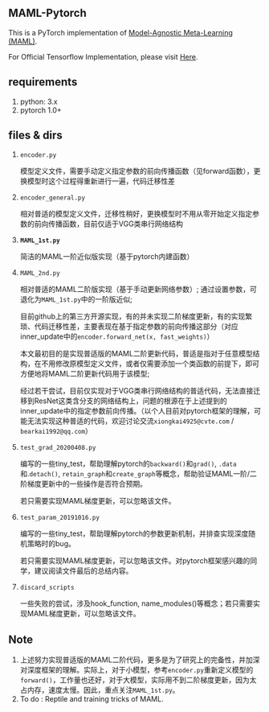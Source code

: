 ## MAML-Pytorch
This is a PyTorch implementation of [Model-Agnostic Meta-Learning (MAML)](https://arxiv.org/abs/1703.03400).

For Official Tensorflow Implementation, please visit [Here](https://github.com/cbfinn/maml).

## requirements
1. python: 3.x
2. pytorch 1.0+

## files & dirs
1. `encoder.py`

    模型定义文件，需要手动定义指定参数的前向传播函数（见forward函数），更换模型时这个过程得重新进行一遍，代码迁移性差

2. `encoder_general.py`

    相对普适的模型定义文件，迁移性稍好，更换模型时不用从零开始定义指定参数的前向传播函数，目前仅适于VGG类串行网络结构

3. **`MAML_1st.py`**

    简洁的MAML一阶近似版实现（基于pytorch内建函数）

4. `MAML_2nd.py`

    相对普适的MAML二阶版实现（基于手动更新网络参数）; 通过设置参数，可退化为`MAML_1st.py`中的一阶版近似;

    目前github上的第三方开源实现，有的并未实现二阶梯度更新，有的实现繁琐、代码迁移性差，主要表现在基于指定参数的前向传播这部分（对应inner_update中的`encoder.forward_net(x, fast_weights)`）

    本文最初目的是实现普适版的MAML二阶更新代码，普适是指对于任意模型结构，在不用修改原模型定义文件，或者仅需要添加一个类函数的前提下，即可方便地将MAML二阶更新代码用于该模型;

    经过若干尝试，目前仅实现对于VGG类串行网络结构的普适代码，无法直接迁移到ResNet这类含分支的网络结构上，问题的根源在于上述提到的inner_update中的指定参数前向传播。（以个人目前对pytorch框架的理解，可能无法实现这种普适的代码，欢迎讨论交流`xiongkai4925@cvte.com` / `bearkai1992@qq.com`）

5. `test_grad_20200408.py`

    编写的一些tiny_test，帮助理解pytorch的`backward()`和`grad()`, `.data`和.`detach()`, `retain_graph`和`create_graph`等概念，帮助验证MAML一阶/二阶梯度更新中的一些操作是否符合预期。

    若只需要实现MAML梯度更新，可以忽略该文件。

6. `test_param_20191016.py`

    编写的一些tiny_test，帮助理解pytorch的参数更新机制，并排查实现深度随机策略时的bug。

    若只需要实现MAML梯度更新，可以忽略该文件。对pytorch框架感兴趣的同学，建议阅读文件最后的总结内容。

7. `discard_scripts`

    一些失败的尝试，涉及hook_function, name_modules()等概念；若只需要实现MAML梯度更新，可以忽略该文件。

## Note
1. 上述努力实现普适版的MAML二阶代码，更多是为了研究上的完备性，并加深对深度框架的理解。实际上，对于小模型，参考`encoder.py`重新定义模型的`forward()`，工作量也还好，对于大模型，实际用不到二阶梯度更新，因为太占内存，速度太慢。因此，重点关注`MAML_1st.py`。
2. To do : Reptile and training tricks of MAML.

